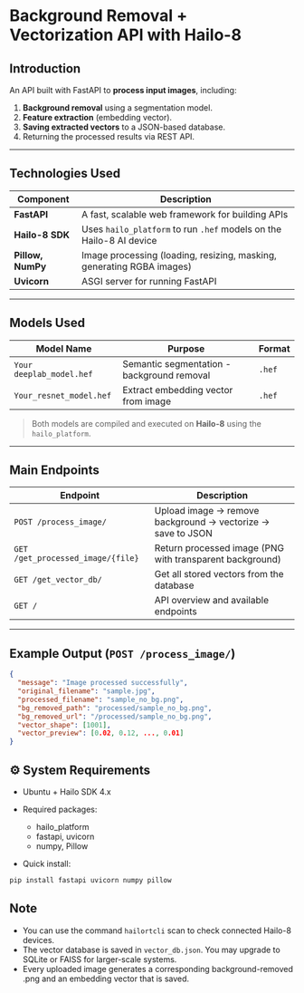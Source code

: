 # Background Removal + Vectorization API with Hailo-8

## Introduction
An API built with FastAPI to **process input images**, including:
1. **Background removal** using a segmentation model.
2. **Feature extraction** (embedding vector).
3. **Saving extracted vectors** to a JSON-based database.
4. Returning the processed results via REST API.

---

## Technologies Used

| Component           | Description                                                            |
|---------------------|------------------------------------------------------------------------|
| **FastAPI**         | A fast, scalable web framework for building APIs                       |
| **Hailo-8 SDK**     | Uses `hailo_platform` to run `.hef` models on the Hailo-8 AI device    |
| **Pillow, NumPy**   | Image processing (loading, resizing, masking, generating RGBA images) |
| **Uvicorn**         | ASGI server for running FastAPI                                        |

---

## Models Used

| Model Name                    | Purpose                              | Format |
|------------------------------|--------------------------------------|--------|
| `Your deeplab_model.hef`| Semantic segmentation - background removal | `.hef` |
| `Your_resnet_model.hef`           | Extract embedding vector from image  | `.hef` |

> Both models are compiled and executed on **Hailo-8** using the `hailo_platform`.

---

## Main Endpoints

| Endpoint                            | Description |
|-------------------------------------|-------------|
| `POST /process_image/`             | Upload image → remove background → vectorize → save to JSON |
| `GET /get_processed_image/{file}`  | Return processed image (PNG with transparent background)     |
| `GET /get_vector_db/`              | Get all stored vectors from the database                     |
| `GET /`                            | API overview and available endpoints                         |

---

## Example Output (`POST /process_image/`)

```json
{
  "message": "Image processed successfully",
  "original_filename": "sample.jpg",
  "processed_filename": "sample_no_bg.png",
  "bg_removed_path": "processed/sample_no_bg.png",
  "bg_removed_url": "/processed/sample_no_bg.png",
  "vector_shape": [1001],
  "vector_preview": [0.02, 0.12, ..., 0.01]
}
```

## ⚙️ System Requirements
- Ubuntu + Hailo SDK 4.x
- Required packages:
    - hailo_platform
    - fastapi, uvicorn
    - numpy, Pillow

- Quick install: 
```bash
pip install fastapi uvicorn numpy pillow
```

## Note
- You can use the command `hailortcli` scan to check connected Hailo-8 devices.
- The vector database is saved in `vector_db.json`. You may upgrade to SQLite or FAISS for larger-scale systems.
- Every uploaded image generates a corresponding background-removed .png and an embedding vector that is saved.
